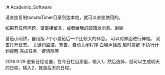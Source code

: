 :# Academic_Software

请直接复制tomatoTimer目录到达本地，就可以直接使用的。

如果有任何问题，请直接留言，或者给我的邮箱发消息。谢谢

番茄小闹钟，自用版
7个小番茄后一个比较大的休息。
可以对界面进行伸缩。
双击打开日志。
关键词监控，警告，自动关闭程序
白噪声播放
超时提醒
不执行计划提醒
完成任务一键清除等

2018.9.29
更新日程设置，在今日栏目那里，输入1，然后选择，就可以生成明天的日程，输入2，就是后天的日程。
